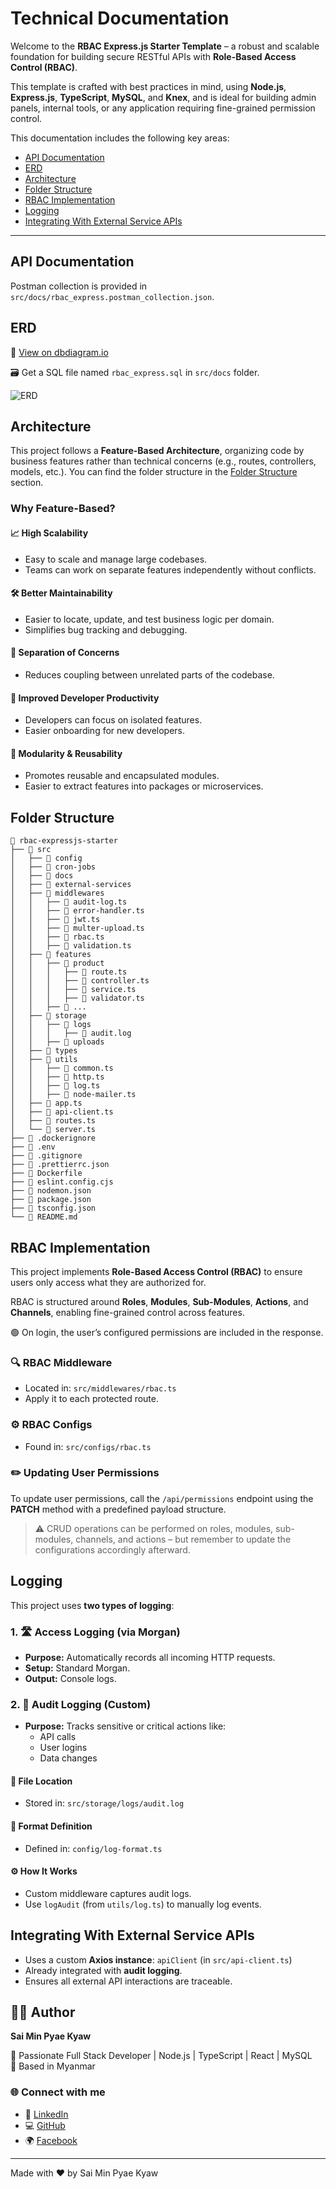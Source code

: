 # Technical Documentation

Welcome to the **RBAC Express.js Starter Template** – a robust and scalable foundation for building secure RESTful APIs with **Role-Based Access Control (RBAC)**.

This template is crafted with best practices in mind, using **Node.js**, **Express.js**, **TypeScript**, **MySQL**, and **Knex**, and is ideal for building admin panels, internal tools, or any application requiring fine-grained permission control.

This documentation includes the following key areas:

- [API Documentation](#api-documentation)
- [ERD](#erd)
- [Architecture](#architecture)
- [Folder Structure](#folder-structure)
- [RBAC Implementation](#rbac-implementation)
- [Logging](#logging)
- [Integrating With External Service APIs](#integrating-with-external-service-apis)

---

## API Documentation

Postman collection is provided in `src/docs/rbac_express.postman_collection.json`.

## ERD

🔗 [View on dbdiagram.io](https://dbdiagram.io/d/680675261ca52373f5c46e4d)

🗃️ Get a SQL file named `rbac_express.sql` in `src/docs` folder.

![ERD](./erd.png)

## Architecture

This project follows a **Feature-Based Architecture**, organizing code by business features rather than technical concerns (e.g., routes, controllers, models, etc.). You can find the folder structure in the [Folder Structure](#folder-structure) section.

### Why Feature-Based?

#### 📈 **High Scalability**

- Easy to scale and manage large codebases.
- Teams can work on separate features independently without conflicts.

#### 🛠️ **Better Maintainability**

- Easier to locate, update, and test business logic per domain.
- Simplifies bug tracking and debugging.

#### 🧱 **Separation of Concerns**

- Reduces coupling between unrelated parts of the codebase.

#### 🚀 **Improved Developer Productivity**

- Developers can focus on isolated features.
- Easier onboarding for new developers.

#### 🧩 **Modularity & Reusability**

- Promotes reusable and encapsulated modules.
- Easier to extract features into packages or microservices.

## Folder Structure

```
📁 rbac-expressjs-starter
├── 📁 src
│   ├── 📁 config
│   ├── 📁 cron-jobs
│   ├── 📁 docs
│   ├── 📁 external-services
│   ├── 📁 middlewares
│   │   ├── 📝 audit-log.ts
│   │   ├── 📝 error-handler.ts
│   │   ├── 📝 jwt.ts
│   │   ├── 📝 multer-upload.ts
│   │   ├── 📝 rbac.ts
│   │   ├── 📝 validation.ts
│   ├── 📁 features
│   │   ├── 📁 product
│   │   │   ├── 📝 route.ts
│   │   │   ├── 📝 controller.ts
│   │   │   ├── 📝 service.ts
│   │   │   ├── 📝 validator.ts
│   │   ├── 📁 ...
│   ├── 📁 storage
│   │   ├── 📁 logs
│   │   │   ├── 📝 audit.log
│   │   ├── 📁 uploads
│   ├── 📁 types
│   ├── 📁 utils
│   │   ├── 📝 common.ts
│   │   ├── 📝 http.ts
│   │   ├── 📝 log.ts
│   │   ├── 📝 node-mailer.ts
│   ├── 📝 app.ts
│   ├── 📝 api-client.ts
│   ├── 📝 routes.ts
│   └── 📝 server.ts
├── 📝 .dockerignore
├── 📝 .env
├── 📝 .gitignore
├── 📝 .prettierrc.json
├── 📝 Dockerfile
├── 📝 eslint.config.cjs
├── 📝 nodemon.json
├── 📝 package.json
├── 📝 tsconfig.json
└── 📝 README.md

```

## RBAC Implementation

This project implements **Role-Based Access Control (RBAC)** to ensure users only access what they are authorized for.

RBAC is structured around **Roles**, **Modules**, **Sub-Modules**, **Actions**, and **Channels**, enabling fine-grained control across features.

🟢 On login, the user’s configured permissions are included in the response.

### 🔍 RBAC Middleware

- Located in: `src/middlewares/rbac.ts`
- Apply it to each protected route.

### ⚙️ RBAC Configs

- Found in: `src/configs/rbac.ts`

### ✏️ Updating User Permissions

To update user permissions, call the `/api/permissions` endpoint using the **PATCH** method with a predefined payload structure.

> ⚠️ CRUD operations can be performed on roles, modules, sub-modules, channels, and actions – but remember to update the configurations accordingly afterward.

## Logging

This project uses **two types of logging**:

### 1. 🛣️ Access Logging (via Morgan)

- **Purpose:** Automatically records all incoming HTTP requests.
- **Setup:** Standard Morgan.
- **Output:** Console logs.

### 2. 🧾 Audit Logging (Custom)

- **Purpose:** Tracks sensitive or critical actions like:
  - API calls
  - User logins
  - Data changes

#### 📁 File Location

- Stored in: `src/storage/logs/audit.log`

#### 🧱 Format Definition

- Defined in: `config/log-format.ts`

#### ⚙️ How It Works

- Custom middleware captures audit logs.
- Use `logAudit` (from `utils/log.ts`) to manually log events.

## Integrating With External Service APIs

- Uses a custom **Axios instance**: `apiClient` (in `src/api-client.ts`)
- Already integrated with **audit logging**.
- Ensures all external API interactions are traceable.

## 👨‍💻 Author

**Sai Min Pyae Kyaw**

💼 Passionate Full Stack Developer | Node.js | TypeScript | React | MySQL  
📍 Based in Myanmar

### 🌐 Connect with me

- 💼 [LinkedIn](https://www.linkedin.com/in/sai-min-pyae-kyaw-369005200/)
- 💻 [GitHub](https://github.com/MinPyaeKyaw)
- 🌍 [Facebook](https://www.facebook.com/minpyae.kyaw.73)

---

Made with ❤️ by Sai Min Pyae Kyaw
